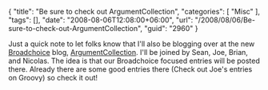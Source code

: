 {
	"title": "Be sure to check out ArgumentCollection",
	"categories": [
		"Misc"
	],
	"tags": [],
	"date": "2008-08-06T12:08:00+06:00",
	"url": "/2008/08/06/Be-sure-to-check-out-ArgumentCollection",
	"guid": "2960"
}

Just a quick note to let folks know that I'll also be blogging over at the new <a href="http://www.broadchoice.com">Broadchoice</a> blog, <a href="http://blog.broadchoice.com">ArgumentCollection</a>. I'll be joined by Sean, Joe, Brian, and Nicolas. The idea is that our Broadchoice focused entries will be posted there. Already there are some good entries there (Check out Joe's entries on Groovy) so check it out!